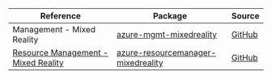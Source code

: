 | Reference | Package | Source |
|---|---|---|
|Management - Mixed Reality|[azure-mgmt-mixedreality](https://repo1.maven.org/maven2/com/microsoft/azure/mixedreality/v2020_05_01/azure-mgmt-mixedreality)|[GitHub](https://github.com/Azure/azure-sdk-for-java/blob/main/)|
|[Resource Management - Mixed Reality](resourcemanager-mixedreality-readme.md)|[azure-resourcemanager-mixedreality](https://repo1.maven.org/maven2/com/azure/resourcemanager/azure-resourcemanager-mixedreality)|[GitHub](https://github.com/Azure/azure-sdk-for-java/blob/main/sdk/mixedreality/azure-resourcemanager-mixedreality)|
